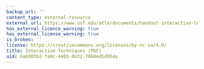 ```yaml
---
backup_url: ''
content_type: external-resource
external_url: https://www.usf.edu/atle/documents/handout-interactive-techniques.pdf
has_external_licence_warning: true
has_external_license_warning: true
is_broken: ''
license: https://creativecommons.org/licenses/by-nc-sa/4.0/
title: Interactive Techniques (PDF)
uid: 6a6905b2-fa9c-4403-8b32-700ded5d954a
---
```

